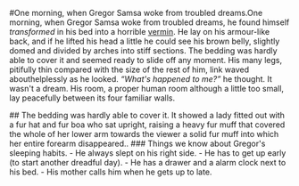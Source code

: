 #One morning, when Gregor Samsa woke from troubled dreams.One morning, when Gregor Samsa woke from troubled dreams, he found himself *transformed* in his bed into a horrible  [vermin](http://en.wikipedia.org/wiki/Vermi 'Wikipedia Vermin'). He lay on his armour-like back, and if he lifted his head a little he could see his brown belly, slightly domed and divided by arches into stiff sections. The bedding was hardly able to cover  it and seemed ready to slide off any moment. His many legs, pitifully thin compared with the size of the rest of him, link waved abouthelplessly as he looked. <cite>“What's happened to me?”</cite> he thought. It wasn't a dream. His room, a proper human room although a little too small, lay peacefully between its four familiar walls.</p> ## The bedding was hardly able to cover it. It showed a lady fitted out with a fur hat and fur boa who sat upright, raising a heavy fur muff that covered the whole of her lower arm towards the viewer a solid fur muff into which her entire forearm disappeared.. ### Things we know about Gregor's sleeping habits. - He always slept on his right side. - He has to get up early (to start another dreadful day). - He has a drawer and a alarm clock next to his bed. - His mother calls him when he gets up to late.